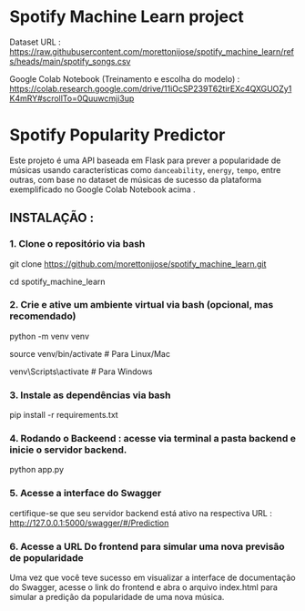 # Spotify Machine Learn project

Dataset URL : https://raw.githubusercontent.com/morettonijose/spotify_machine_learn/refs/heads/main/spotify_songs.csv 

Google Colab Notebook (Treinamento e escolha do modelo) : https://colab.research.google.com/drive/11iOcSP239T62tirEXc4QXGUOZy1K4mRY#scrollTo=0Quuwcmji3up

# Spotify Popularity Predictor

Este projeto é uma API baseada em Flask para prever a popularidade de músicas usando características como `danceability`, `energy`, `tempo`, entre outras, com base no dataset de músicas de sucesso da plataforma exemplificado no Google Colab Notebook acima .

## INSTALAÇÃO : 

### 1. Clone o repositório via bash

git clone https://github.com/morettonijose/spotify_machine_learn.git

cd spotify_machine_learn

### 2. Crie e ative um ambiente virtual via bash (opcional, mas recomendado)

python -m venv venv

source venv/bin/activate  # Para Linux/Mac

venv\Scripts\activate  # Para Windows

###  3. Instale as dependências via bash

pip install -r requirements.txt

###  4. Rodando o Backeend  : acesse via terminal a pasta backend e inicie o servidor backend. 

python app.py

###  5. Acesse a interface do Swagger

certifique-se que seu servidor backend está ativo na respectiva URL : http://127.0.0.1:5000/swagger/#/Prediction

###  6. Acesse a URL Do frontend para simular uma nova previsão de popularidade

Uma vez que você teve sucesso em visualizar a interface de documentação do Swagger, acesse o link do frontend e abra o arquivo index.html para simular a predição da popularidade de uma nova música. 


